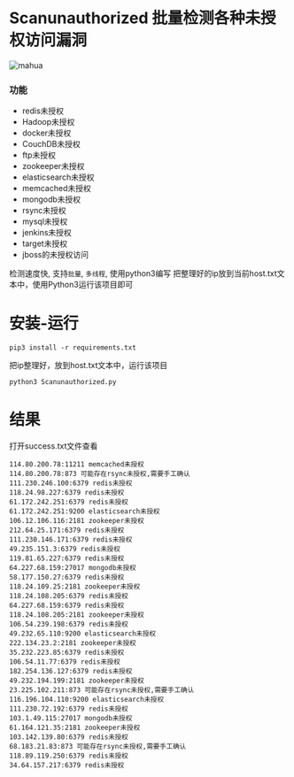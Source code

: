 # Scanunauthorized 批量检测各种未授权访问漏洞
![mahua](http://mahua.jser.me/mahua-logo.jpg)
### 功能
* redis未授权
* Hadoop未授权
* docker未授权
* CouchDB未授权
* ftp未授权
* zookeeper未授权
* elasticsearch未授权
* memcached未授权
* mongodb未授权
* rsync未授权
* mysql未授权
* jenkins未授权
* target未授权
* jboss的未授权访问

检测速度快, 支持`批量`, `多线程`, 使用python3编写
把整理好的ip放到当前host.txt文本中，使用Python3运行该项目即可

# 安装-运行
```
pip3 install -r requirements.txt
```
把ip整理好，放到host.txt文本中，运行该项目
```
python3 Scanunauthorized.py
```
# 结果
打开success.txt文件查看
```
114.80.200.78:11211 memcached未授权
114.80.200.78:873 可能存在rsync未授权,需要手工确认
111.230.246.100:6379 redis未授权
118.24.98.227:6379 redis未授权
61.172.242.251:6379 redis未授权
61.172.242.251:9200 elasticsearch未授权
106.12.106.116:2181 zookeeper未授权
212.64.25.171:6379 redis未授权
111.230.146.171:6379 redis未授权
49.235.151.3:6379 redis未授权
119.81.65.227:6379 redis未授权
64.227.68.159:27017 mongodb未授权
58.177.150.27:6379 redis未授权
118.24.109.25:2181 zookeeper未授权
118.24.108.205:6379 redis未授权
64.227.68.159:6379 redis未授权
118.24.108.205:2181 zookeeper未授权
106.54.239.198:6379 redis未授权
49.232.65.110:9200 elasticsearch未授权
222.134.23.2:2181 zookeeper未授权
35.232.223.85:6379 redis未授权
106.54.11.77:6379 redis未授权
182.254.136.127:6379 redis未授权
49.232.194.199:2181 zookeeper未授权
23.225.102.211:873 可能存在rsync未授权,需要手工确认
116.196.104.110:9200 elasticsearch未授权
111.230.72.192:6379 redis未授权
103.1.49.115:27017 mongodb未授权
61.164.121.35:2181 zookeeper未授权
103.142.139.80:6379 redis未授权
68.183.21.83:873 可能存在rsync未授权,需要手工确认
118.89.119.250:6379 redis未授权
34.64.157.217:6379 redis未授权

```
